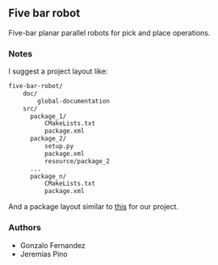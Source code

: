 ## Five bar robot
Five-bar planar parallel robots for pick and place operations.
### Notes
I suggest a project layout like:
```bash
five-bar-robot/
    doc/
        global-documentation
    src/
      package_1/
          CMakeLists.txt
          package.xml
      package_2/
          setup.py
          package.xml
          resource/package_2
      ...
      package_n/
          CMakeLists.txt
          package.xml
```
And a package layout similar to [this](https://docs.ros.org/en/galactic/Contributing/Developer-Guide.html#filesystem-layout) for our project.

### Authors
* Gonzalo Fernandez
* Jeremías Pino
